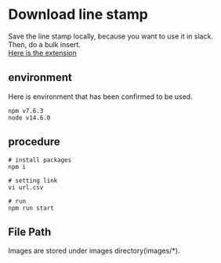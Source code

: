 # Download line stamp
Save the line stamp locally, because you want to use it in slack. \
Then, do a bulk insert. \
[Here is the extension](https://chrome.google.com/webstore/detail/neutral-face-emoji-tools/anchoacphlfbdomdlomnbbfhcmcdmjej)

## environment
Here is environment that has been confirmed to be used.
```
npm v7.6.3
node v14.6.0
```

## procedure
```
# install packages
npm i

# setting link
vi url.csv

# run
npm run start
```

## File Path
Images are stored under images directory(images/*).

